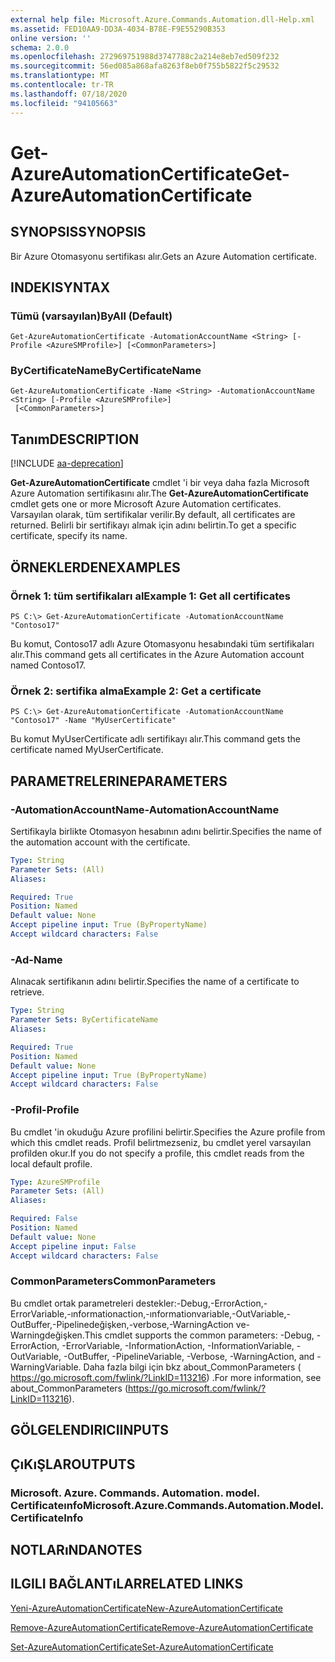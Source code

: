 ```yaml
---
external help file: Microsoft.Azure.Commands.Automation.dll-Help.xml
ms.assetid: FED10AA9-DD3A-4034-B78E-F9E55290B353
online version: ''
schema: 2.0.0
ms.openlocfilehash: 272969751988d3747788c2a214e8eb7ed509f232
ms.sourcegitcommit: 56ed085a868afa8263f8eb0f755b5822f5c29532
ms.translationtype: MT
ms.contentlocale: tr-TR
ms.lasthandoff: 07/18/2020
ms.locfileid: "94105663"
---
```

# <span data-ttu-id="f0686-101">Get-AzureAutomationCertificate</span><span class="sxs-lookup"><span data-stu-id="f0686-101">Get-AzureAutomationCertificate</span></span>

## <span data-ttu-id="f0686-102">SYNOPSIS</span><span class="sxs-lookup"><span data-stu-id="f0686-102">SYNOPSIS</span></span>

<span data-ttu-id="f0686-103">Bir Azure Otomasyonu sertifikası alır.</span><span class="sxs-lookup"><span data-stu-id="f0686-103">Gets an Azure Automation certificate.</span></span>

## <span data-ttu-id="f0686-104">INDEKI</span><span class="sxs-lookup"><span data-stu-id="f0686-104">SYNTAX</span></span>

### <span data-ttu-id="f0686-105">Tümü (varsayılan)</span><span class="sxs-lookup"><span data-stu-id="f0686-105">ByAll (Default)</span></span>
```
Get-AzureAutomationCertificate -AutomationAccountName <String> [-Profile <AzureSMProfile>] [<CommonParameters>]
```

### <span data-ttu-id="f0686-106">ByCertificateName</span><span class="sxs-lookup"><span data-stu-id="f0686-106">ByCertificateName</span></span>
```
Get-AzureAutomationCertificate -Name <String> -AutomationAccountName <String> [-Profile <AzureSMProfile>]
 [<CommonParameters>]
```

## <span data-ttu-id="f0686-107">Tanım</span><span class="sxs-lookup"><span data-stu-id="f0686-107">DESCRIPTION</span></span>

[!INCLUDE [aa-deprecation](../include/aa-deprecation.md)]

<span data-ttu-id="f0686-108">**Get-AzureAutomationCertificate** cmdlet 'i bir veya daha fazla Microsoft Azure Automation sertifikasını alır.</span><span class="sxs-lookup"><span data-stu-id="f0686-108">The **Get-AzureAutomationCertificate** cmdlet gets one or more Microsoft Azure Automation certificates.</span></span>
<span data-ttu-id="f0686-109">Varsayılan olarak, tüm sertifikalar verilir.</span><span class="sxs-lookup"><span data-stu-id="f0686-109">By default, all certificates are returned.</span></span>
<span data-ttu-id="f0686-110">Belirli bir sertifikayı almak için adını belirtin.</span><span class="sxs-lookup"><span data-stu-id="f0686-110">To get a specific certificate, specify its name.</span></span>

## <span data-ttu-id="f0686-111">ÖRNEKLERDEN</span><span class="sxs-lookup"><span data-stu-id="f0686-111">EXAMPLES</span></span>

### <span data-ttu-id="f0686-112">Örnek 1: tüm sertifikaları al</span><span class="sxs-lookup"><span data-stu-id="f0686-112">Example 1: Get all certificates</span></span>
```
PS C:\> Get-AzureAutomationCertificate -AutomationAccountName "Contoso17"
```

<span data-ttu-id="f0686-113">Bu komut, Contoso17 adlı Azure Otomasyonu hesabındaki tüm sertifikaları alır.</span><span class="sxs-lookup"><span data-stu-id="f0686-113">This command gets all certificates in the Azure Automation account named Contoso17.</span></span>

### <span data-ttu-id="f0686-114">Örnek 2: sertifika alma</span><span class="sxs-lookup"><span data-stu-id="f0686-114">Example 2: Get a certificate</span></span>
```
PS C:\> Get-AzureAutomationCertificate -AutomationAccountName "Contoso17" -Name "MyUserCertificate"
```

<span data-ttu-id="f0686-115">Bu komut MyUserCertificate adlı sertifikayı alır.</span><span class="sxs-lookup"><span data-stu-id="f0686-115">This command gets the certificate named MyUserCertificate.</span></span>

## <span data-ttu-id="f0686-116">PARAMETRELERINE</span><span class="sxs-lookup"><span data-stu-id="f0686-116">PARAMETERS</span></span>

### <span data-ttu-id="f0686-117">-AutomationAccountName</span><span class="sxs-lookup"><span data-stu-id="f0686-117">-AutomationAccountName</span></span>
<span data-ttu-id="f0686-118">Sertifikayla birlikte Otomasyon hesabının adını belirtir.</span><span class="sxs-lookup"><span data-stu-id="f0686-118">Specifies the name of the automation account with the certificate.</span></span>

```yaml
Type: String
Parameter Sets: (All)
Aliases: 

Required: True
Position: Named
Default value: None
Accept pipeline input: True (ByPropertyName)
Accept wildcard characters: False
```

### <span data-ttu-id="f0686-119">-Ad</span><span class="sxs-lookup"><span data-stu-id="f0686-119">-Name</span></span>
<span data-ttu-id="f0686-120">Alınacak sertifikanın adını belirtir.</span><span class="sxs-lookup"><span data-stu-id="f0686-120">Specifies the name of a certificate to retrieve.</span></span>

```yaml
Type: String
Parameter Sets: ByCertificateName
Aliases: 

Required: True
Position: Named
Default value: None
Accept pipeline input: True (ByPropertyName)
Accept wildcard characters: False
```

### <span data-ttu-id="f0686-121">-Profil</span><span class="sxs-lookup"><span data-stu-id="f0686-121">-Profile</span></span>
<span data-ttu-id="f0686-122">Bu cmdlet 'in okuduğu Azure profilini belirtir.</span><span class="sxs-lookup"><span data-stu-id="f0686-122">Specifies the Azure profile from which this cmdlet reads.</span></span>
<span data-ttu-id="f0686-123">Profil belirtmezseniz, bu cmdlet yerel varsayılan profilden okur.</span><span class="sxs-lookup"><span data-stu-id="f0686-123">If you do not specify a profile, this cmdlet reads from the local default profile.</span></span>

```yaml
Type: AzureSMProfile
Parameter Sets: (All)
Aliases: 

Required: False
Position: Named
Default value: None
Accept pipeline input: False
Accept wildcard characters: False
```

### <span data-ttu-id="f0686-124">CommonParameters</span><span class="sxs-lookup"><span data-stu-id="f0686-124">CommonParameters</span></span>
<span data-ttu-id="f0686-125">Bu cmdlet ortak parametreleri destekler:-Debug,-ErrorAction,-ErrorVariable,-ınformationaction,-ınformationvariable,-OutVariable,-OutBuffer,-Pipelinedeğişken,-verbose,-WarningAction ve-Warningdeğişken.</span><span class="sxs-lookup"><span data-stu-id="f0686-125">This cmdlet supports the common parameters: -Debug, -ErrorAction, -ErrorVariable, -InformationAction, -InformationVariable, -OutVariable, -OutBuffer, -PipelineVariable, -Verbose, -WarningAction, and -WarningVariable.</span></span> <span data-ttu-id="f0686-126">Daha fazla bilgi için bkz about_CommonParameters ( https://go.microsoft.com/fwlink/?LinkID=113216) .</span><span class="sxs-lookup"><span data-stu-id="f0686-126">For more information, see about_CommonParameters (https://go.microsoft.com/fwlink/?LinkID=113216).</span></span>

## <span data-ttu-id="f0686-127">GÖLGELENDIRICI</span><span class="sxs-lookup"><span data-stu-id="f0686-127">INPUTS</span></span>

## <span data-ttu-id="f0686-128">ÇıKıŞLAR</span><span class="sxs-lookup"><span data-stu-id="f0686-128">OUTPUTS</span></span>

### <span data-ttu-id="f0686-129">Microsoft. Azure. Commands. Automation. model. Certificateınfo</span><span class="sxs-lookup"><span data-stu-id="f0686-129">Microsoft.Azure.Commands.Automation.Model.CertificateInfo</span></span>

## <span data-ttu-id="f0686-130">NOTLARıNDA</span><span class="sxs-lookup"><span data-stu-id="f0686-130">NOTES</span></span>

## <span data-ttu-id="f0686-131">ILGILI BAĞLANTıLAR</span><span class="sxs-lookup"><span data-stu-id="f0686-131">RELATED LINKS</span></span>

[<span data-ttu-id="f0686-132">Yeni-AzureAutomationCertificate</span><span class="sxs-lookup"><span data-stu-id="f0686-132">New-AzureAutomationCertificate</span></span>](./New-AzureAutomationCertificate.md)

[<span data-ttu-id="f0686-133">Remove-AzureAutomationCertificate</span><span class="sxs-lookup"><span data-stu-id="f0686-133">Remove-AzureAutomationCertificate</span></span>](./Remove-AzureAutomationCertificate.md)

[<span data-ttu-id="f0686-134">Set-AzureAutomationCertificate</span><span class="sxs-lookup"><span data-stu-id="f0686-134">Set-AzureAutomationCertificate</span></span>](./Set-AzureAutomationCertificate.md)


